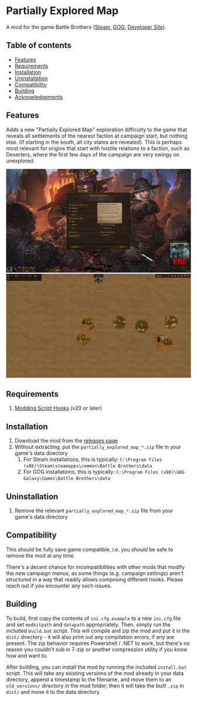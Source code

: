 # Partially Explored Map

A mod for the game Battle Brothers ([Steam](https://store.steampowered.com/app/365360/Battle_Brothers/), [GOG](https://www.gog.com/game/battle_brothers), [Developer Site](http://battlebrothersgame.com/buy-battle-brothers/)).

## Table of contents

-   [Features](#features)
-   [Requirements](#requirements)
-   [Installation](#installation)
-   [Uninstallation](#uninstallation)
-   [Compatibility](#compatibility)
-   [Building](#building)
-   [Acknowledgements](#acknowledgements)

## Features

Adds a new "Partially Explored Map" exploration difficulty to the game that reveals all settlements of the nearest faction at campaign start, but nothing else. (If starting in the south, all city states are revealed). This is perhaps most relevant for origins that start with hostile relations to a faction, such as Deserters, where the first few days of the campaign are very swingy on unexplored.

<img src="./readme_assets/ss1.jpg" width="1200">
<img src="./readme_assets/ss2.jpg" width="1200">

## Requirements

1) [Modding Script Hooks](https://www.nexusmods.com/battlebrothers/mods/42) (v20 or later)

## Installation

1) Download the mod from the [releases page](https://github.com/jcsato/partially_explored_map/releases/latest)
2) Without extracting, put the `partially_explored_map_*.zip` file in your game's data directory
    1) For Steam installations, this is typically: `C:\Program Files (x86)\Steam\steamapps\common\Battle Brothers\data`
    2) For GOG installations, this is typically: `C:\Program Files (x86)\GOG Galaxy\Games\Battle Brothers\data`

## Uninstallation

1) Remove the relevant `partially_explored_map_*.zip` file from your game's data directory

## Compatibility

This should be fully save game compatible, i.e. you _should_ be safe to remove the mod at any time.

There's a decent chance for incompatibilities with other mods that modify the new campaign menus, as some things (e.g. campaign settings) aren't structured in a way that readily allows composing different hooks. Please reach out if you encounter any such issues.

## Building

To build, first copy the contents of `ini.cfg.example` to a new `ini.cfg` file and set `modkitpath` and `datapath` appropriately. Then, simply run the included `build.bat` script. This will compile and zip the mod and put it in the `dist/` directory - it will also print out any compilation errors, if any are present. The zip behavior requires Powershell / .NET to work, but there's no reason you couldn't sub in 7-zip or another compression utility if you know how and want to.

After building, you can install the mod by running the included `install.bat` script. This will take any existing versions of the mod already in your data directory, append a timestamp to the filename, and move them to an `old_versions/` directory in the mod folder; then it will take the built `.zip` in `dist/` and move it to the data directory.
